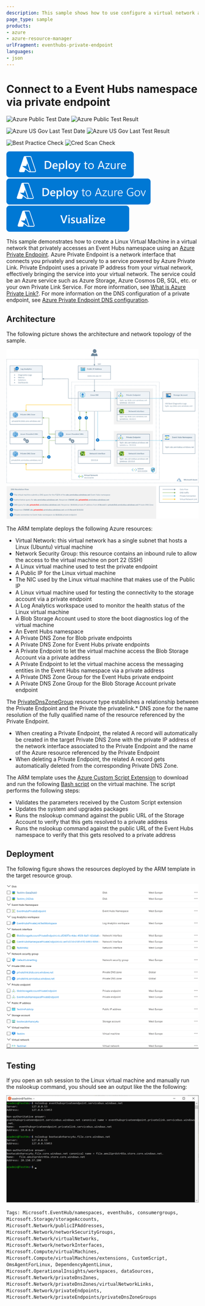 ```yaml
---
description: This sample shows how to use configure a virtual network and private DNS zone to access a Event Hubs namespace via a private endpoint.
page_type: sample
products:
- azure
- azure-resource-manager
urlFragment: eventhubs-private-endpoint
languages:
- json
---
```

# Connect to a Event Hubs namespace via private endpoint

![Azure Public Test Date](https://azurequickstartsservice.blob.core.windows.net/badges/quickstarts/microsoft.eventhub/eventhubs-private-endpoint/PublicLastTestDate.svg)
![Azure Public Test Result](https://azurequickstartsservice.blob.core.windows.net/badges/quickstarts/microsoft.eventhub/eventhubs-private-endpoint/PublicDeployment.svg)

![Azure US Gov Last Test Date](https://azurequickstartsservice.blob.core.windows.net/badges/quickstarts/microsoft.eventhub/eventhubs-private-endpoint/FairfaxLastTestDate.svg)
![Azure US Gov Last Test Result](https://azurequickstartsservice.blob.core.windows.net/badges/quickstarts/microsoft.eventhub/eventhubs-private-endpoint/FairfaxDeployment.svg)

![Best Practice Check](https://azurequickstartsservice.blob.core.windows.net/badges/quickstarts/microsoft.eventhub/eventhubs-private-endpoint/BestPracticeResult.svg)
![Cred Scan Check](https://azurequickstartsservice.blob.core.windows.net/badges/quickstarts/microsoft.eventhub/eventhubs-private-endpoint/CredScanResult.svg)

[![Deploy To Azure](https://raw.githubusercontent.com/Azure/azure-quickstart-templates/master/1-CONTRIBUTION-GUIDE/images/deploytoazure.svg?sanitize=true)](https://portal.azure.com/#create/Microsoft.Template/uri/https%3A%2F%2Fraw.githubusercontent.com%2FAzure%2Fazure-quickstart-templates%2Fmaster%2Fquickstarts%2Fmicrosoft.eventhub%2Feventhubs-private-endpoint%2Fazuredeploy.json)
[![Deploy To Azure US Gov](https://raw.githubusercontent.com/Azure/azure-quickstart-templates/master/1-CONTRIBUTION-GUIDE/images/deploytoazuregov.svg?sanitize=true)](https://portal.azure.us/#create/Microsoft.Template/uri/https%3A%2F%2Fraw.githubusercontent.com%2FAzure%2Fazure-quickstart-templates%2Fmaster%2Fquickstarts%2Fmicrosoft.eventhub%2Feventhubs-private-endpoint%2Fazuredeploy.json)
[![Visualize](https://raw.githubusercontent.com/Azure/azure-quickstart-templates/master/1-CONTRIBUTION-GUIDE/images/visualizebutton.svg?sanitize=true)](http://armviz.io/#/?load=https%3A%2F%2Fraw.githubusercontent.com%2FAzure%2Fazure-quickstart-templates%2Fmaster%2Fquickstarts%2Fmicrosoft.eventhub%2Feventhubs-private-endpoint%2Fazuredeploy.json)

This sample demonstrates how to create a Linux Virtual Machine in a virtual network that privately accesses an Event Hubs namespace using an [Azure Private Endpoint](https://learn.microsoft.com/azure/private-link/private-endpoint-overview). Azure Private Endpoint is a network interface that connects you privately and securely to a service powered by Azure Private Link. Private Endpoint uses a private IP address from your virtual network, effectively bringing the service into your virtual network. The service could be an Azure service such as Azure Storage, Azure Cosmos DB, SQL, etc. or your own Private Link Service. For more information, see [What is Azure Private Link?](https://learn.microsoft.com/azure/private-link/private-link-overview). For more information on the DNS configuration of a private endpoint, see [Azure Private Endpoint DNS configuration](https://learn.microsoft.com/azure/private-link/private-endpoint-dns).

## Architecture ##

The following picture shows the architecture and network topology of the sample.

![Architecture](images/architecture.png)

The ARM template deploys the following Azure resources:

- Virtual Network: this virtual network has a single subnet that hosts a Linux (Ubuntu) virtual machine
- Network Security Group: this resource contains an inbound rule to allow the access to the virtual machine on port 22 (SSH)
- A Linux virtual machine used to test the private endpoint
- A Public IP for the Linux virtual machine
- The NIC used by the Linux virtual machine that makes use of the Public IP
- A Linux virtual machine used for testing the connectivity to the storage account via a private endpoint
- A Log Analytics workspace used to monitor the health status of the Linux virtual machine
- A Blob Storage Account used to store the boot diagnostics log of the virtual machine
- An Event Hubs namespace
- A Private DNS Zone for Blob private endpoints
- A Private DNS Zone for Event Hubs private endpoints
- A Private Endpoint to let the virtual machine access the Blob Storage Account via a private address
- A Private Endpoint to let the virtual machine access the messaging entities in the Event Hubs namespace via a private address
- A Private DNS Zone Group for the Event Hubs private endpoint
- A Private DNS Zone Group for the Blob Storage Account private endpoint

The [PrivateDnsZoneGroup](https://learn.microsoft.com/azure/templates/microsoft.network/privateendpoints/privateDnsZoneGroups) resource type establishes a relationship between the Private Endpoint and the Private the privatelink.* DNS zone for the name resolution of the fully qualified name of the resource referenced by the Private Endpoint.

- When creating a Private Endpoint, the related A record will automatically be created in the target Private DNS Zone with the private IP address of the network interface associated to the Private Endpoint and the name of the Azure resource referenced by the Private Endpoint
- When deleting a Private Endpoint, the related A record gets automatically deleted from the corresponding Private DNS Zone.

The ARM template uses the [Azure Custom Script Extension](https://learn.microsoft.com/azure/virtual-machines/extensions/custom-script-linux) to download and run the following [Bash script](scripts/eventhubs_nslookup.sh) on the virtual machine. The script performs the following steps:

- Validates the parameters received by the Custom Script extension
- Updates the system and upgrades packages
- Runs the nslookup command against the public URL of the Storage Account to verify that this gets resolved to a private address
- Runs the nslookup command against the public URL of the Event Hubs namespace to verify that this gets resolved to a private address

## Deployment ##

The following figure shows the resources deployed by the ARM template in the target resource group.

![Resource Group](images/resourcegroup.png)

## Testing ##

If you open an ssh session to the Linux virtual machine and manually run the nslookup command, you should see an output like the the following:

![Architecture](images/nslookup.png)

`Tags: Microsoft.EventHub/namespaces, eventhubs, consumergroups, Microsoft.Storage/storageAccounts, Microsoft.Network/publicIPAddresses, Microsoft.Network/networkSecurityGroups, Microsoft.Network/virtualNetworks, Microsoft.Network/networkInterfaces, Microsoft.Compute/virtualMachines, Microsoft.Compute/virtualMachines/extensions, CustomScript, OmsAgentForLinux, DependencyAgentLinux, Microsoft.OperationalInsights/workspaces, dataSources, Microsoft.Network/privateDnsZones, Microsoft.Network/privateDnsZones/virtualNetworkLinks, Microsoft.Network/privateEndpoints, Microsoft.Network/privateEndpoints/privateDnsZoneGroups`

